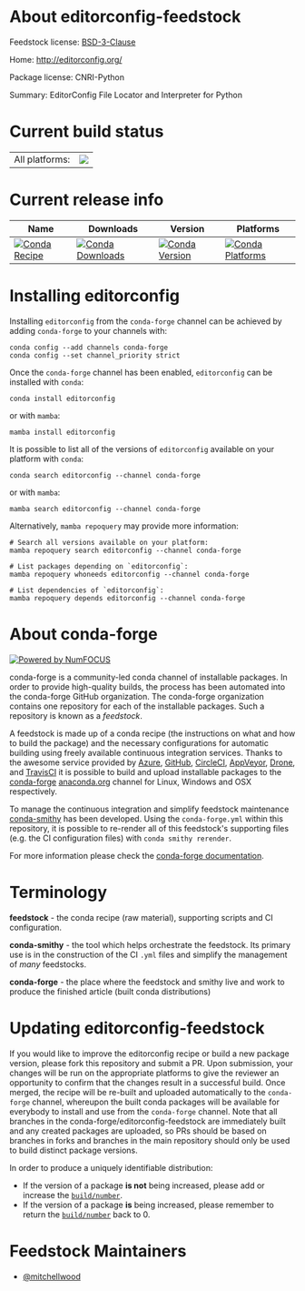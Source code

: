 About editorconfig-feedstock
============================

Feedstock license: [BSD-3-Clause](https://github.com/conda-forge/editorconfig-feedstock/blob/main/LICENSE.txt)

Home: http://editorconfig.org/

Package license: CNRI-Python

Summary: EditorConfig File Locator and Interpreter for Python

Current build status
====================


<table><tr><td>All platforms:</td>
    <td>
      <a href="https://dev.azure.com/conda-forge/feedstock-builds/_build/latest?definitionId=14390&branchName=main">
        <img src="https://dev.azure.com/conda-forge/feedstock-builds/_apis/build/status/editorconfig-feedstock?branchName=main">
      </a>
    </td>
  </tr>
</table>

Current release info
====================

| Name | Downloads | Version | Platforms |
| --- | --- | --- | --- |
| [![Conda Recipe](https://img.shields.io/badge/recipe-editorconfig-green.svg)](https://anaconda.org/conda-forge/editorconfig) | [![Conda Downloads](https://img.shields.io/conda/dn/conda-forge/editorconfig.svg)](https://anaconda.org/conda-forge/editorconfig) | [![Conda Version](https://img.shields.io/conda/vn/conda-forge/editorconfig.svg)](https://anaconda.org/conda-forge/editorconfig) | [![Conda Platforms](https://img.shields.io/conda/pn/conda-forge/editorconfig.svg)](https://anaconda.org/conda-forge/editorconfig) |

Installing editorconfig
=======================

Installing `editorconfig` from the `conda-forge` channel can be achieved by adding `conda-forge` to your channels with:

```
conda config --add channels conda-forge
conda config --set channel_priority strict
```

Once the `conda-forge` channel has been enabled, `editorconfig` can be installed with `conda`:

```
conda install editorconfig
```

or with `mamba`:

```
mamba install editorconfig
```

It is possible to list all of the versions of `editorconfig` available on your platform with `conda`:

```
conda search editorconfig --channel conda-forge
```

or with `mamba`:

```
mamba search editorconfig --channel conda-forge
```

Alternatively, `mamba repoquery` may provide more information:

```
# Search all versions available on your platform:
mamba repoquery search editorconfig --channel conda-forge

# List packages depending on `editorconfig`:
mamba repoquery whoneeds editorconfig --channel conda-forge

# List dependencies of `editorconfig`:
mamba repoquery depends editorconfig --channel conda-forge
```


About conda-forge
=================

[![Powered by
NumFOCUS](https://img.shields.io/badge/powered%20by-NumFOCUS-orange.svg?style=flat&colorA=E1523D&colorB=007D8A)](https://numfocus.org)

conda-forge is a community-led conda channel of installable packages.
In order to provide high-quality builds, the process has been automated into the
conda-forge GitHub organization. The conda-forge organization contains one repository
for each of the installable packages. Such a repository is known as a *feedstock*.

A feedstock is made up of a conda recipe (the instructions on what and how to build
the package) and the necessary configurations for automatic building using freely
available continuous integration services. Thanks to the awesome service provided by
[Azure](https://azure.microsoft.com/en-us/services/devops/), [GitHub](https://github.com/),
[CircleCI](https://circleci.com/), [AppVeyor](https://www.appveyor.com/),
[Drone](https://cloud.drone.io/welcome), and [TravisCI](https://travis-ci.com/)
it is possible to build and upload installable packages to the
[conda-forge](https://anaconda.org/conda-forge) [anaconda.org](https://anaconda.org/)
channel for Linux, Windows and OSX respectively.

To manage the continuous integration and simplify feedstock maintenance
[conda-smithy](https://github.com/conda-forge/conda-smithy) has been developed.
Using the ``conda-forge.yml`` within this repository, it is possible to re-render all of
this feedstock's supporting files (e.g. the CI configuration files) with ``conda smithy rerender``.

For more information please check the [conda-forge documentation](https://conda-forge.org/docs/).

Terminology
===========

**feedstock** - the conda recipe (raw material), supporting scripts and CI configuration.

**conda-smithy** - the tool which helps orchestrate the feedstock.
                   Its primary use is in the construction of the CI ``.yml`` files
                   and simplify the management of *many* feedstocks.

**conda-forge** - the place where the feedstock and smithy live and work to
                  produce the finished article (built conda distributions)


Updating editorconfig-feedstock
===============================

If you would like to improve the editorconfig recipe or build a new
package version, please fork this repository and submit a PR. Upon submission,
your changes will be run on the appropriate platforms to give the reviewer an
opportunity to confirm that the changes result in a successful build. Once
merged, the recipe will be re-built and uploaded automatically to the
`conda-forge` channel, whereupon the built conda packages will be available for
everybody to install and use from the `conda-forge` channel.
Note that all branches in the conda-forge/editorconfig-feedstock are
immediately built and any created packages are uploaded, so PRs should be based
on branches in forks and branches in the main repository should only be used to
build distinct package versions.

In order to produce a uniquely identifiable distribution:
 * If the version of a package **is not** being increased, please add or increase
   the [``build/number``](https://docs.conda.io/projects/conda-build/en/latest/resources/define-metadata.html#build-number-and-string).
 * If the version of a package **is** being increased, please remember to return
   the [``build/number``](https://docs.conda.io/projects/conda-build/en/latest/resources/define-metadata.html#build-number-and-string)
   back to 0.

Feedstock Maintainers
=====================

* [@mitchellwood](https://github.com/mitchellwood/)

